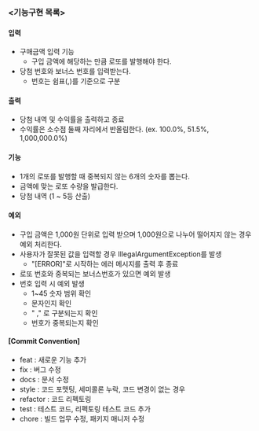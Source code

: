 ### <기능구현 목록>

#### 입력
- 구매금액 입력 기능
  - 구입 금액에 해당하는 만큼 로또를 발행해야 한다.
- 당첨 번호와 보너스 번호를 입력받는다.
  - 번호는 쉼표(,)를 기준으로 구분 

#### 출력
- 당첨 내역 및 수익률을 출력하고 종료
- 수익률은 소수점 둘째 자리에서 반올림한다. (ex. 100.0%, 51.5%, 1,000,000.0%)
#### 기능
- 1개의 로또를 발행할 때 중복되지 않는 6개의 숫자를 뽑는다.
- 금액에 맞는 로또 수량을 발급한다.
- 당첨 내역 (1 ~ 5등 산출)
#### 예외
- 구입 금액은 1,000원 단위로 입력 받으며 1,000원으로 나누어 떨어지지 않는 경우 예외 처리한다.
- 사용자가 잘못된 값을 입력할 경우 IllegalArgumentException를 발생
  - "[ERROR]"로 시작하는 에러 메시지를 출력 후 종료 
- 로또 번호와 중복되는 보너스번호가 있으면 예외 발생
- 번호 입력 시 예외 발생
  - 1~45 숫자 범위 확인
  - 문자인지 확인
  - " ," 로 구분되는지 확인
  - 번호가 중복되는지 확인
  
#### [Commit Convention]
- feat : 새로운 기능 추가
- fix : 버그 수정
- docs : 문서 수정
- style : 코드 포맷팅, 세미콜론 누락, 코드 변경이 없는 경우
- refactor : 코드 리펙토링
- test : 테스트 코드, 리펙토링 테스트 코드 추가
- chore : 빌드 업무 수정, 패키지 매니저 수정